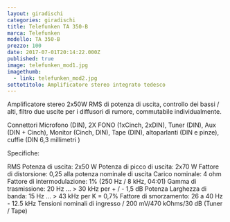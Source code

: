 ```yaml
---
layout: giradischi
categories: giradischi
title: Telefunken TA 350-B
marca: Telefunken
modello: TA 350-B
prezzo: 100
date: 2017-07-01T20:14:22.000Z
published: true
image: telefunken_mod1.jpg
imagethumb:
  - link: telefunken_mod2.jpg
sottotitolo: Amplificatore stereo integrato tedesco
---
```

Amplificatore stereo 2x50W RMS di potenza di uscita, controllo dei bassi / alti, filtro due uscite per i diffusori di rumore, commutabile individualmente.

Connettori
Microfono (DIN), 2X FONO (1xCinch, 2xDIN), Tuner (DIN), Aux (DIN + Cinch), Monitor (Cinch, DIN), Tape (DIN), altoparlanti (DIN e pinze), cuffie (DIN 6,3 millimetri )

Specifiche:

RMS Potenza di uscita: 2x50 W 
Potenza di picco di uscita: 2x70 W 
Fattore di distorsione: 0,25 alla potenza nominale di uscita 
Carico nominale: 4 ohm 
Fattore di intermodulazione: 1% (250 Hz / 8 kHz, 04:01) 
Gamma di trasmissione: 20 Hz ... > 30 kHz per + / - 1,5 dB 
Potenza Larghezza di banda: 15 Hz ... > 43 kHz per K = 0,7% 
Fattore di smorzamento: 26 a 40 Hz - 12.5 kHz 
Tensioni nominali di ingresso / 200 mV/470 kOhms/30 dB (Tuner / Tape) 
